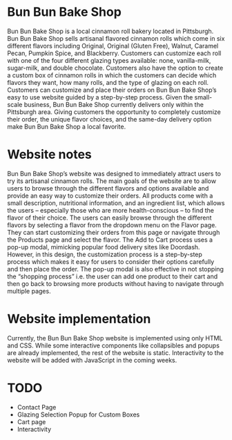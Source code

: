 # Bun Bun Bake Shop
Bun Bun Bake Shop is a local cinnamon roll bakery located in Pittsburgh. Bun Bun Bake Shop sells artisanal flavored cinnamon rolls which come in six different flavors including Original, Original (Gluten Free), Walnut, Caramel Pecan, Pumpkin Spice, and Blackberry. Customers can customize each roll with one of the four different glazing types available: none, vanilla-milk, sugar-milk, and double chocolate. Customers also have the option to create a custom box of cinnamon rolls in which the customers can decide which flavors they want, how many rolls, and the type of glazing on each roll. Customers can customize and place their orders on Bun Bun Bake Shop’s easy to use website guided by a step-by-step process. Given the small-scale business, Bun Bun Bake Shop currently delivers only within the Pittsburgh area.  Giving customers the opportunity to completely customize their order, the unique flavor choices, and the same-day delivery option make Bun Bun Bake Shop a local favorite. 


# Website notes
Bun Bun Bake Shop’s website was designed to immediately attract users to try its artisanal cinnamon rolls. The main goals of the website are to allow users to browse through the different flavors and options available and provide an easy way to customize their orders. All products come with a small description, nutritional information, and an ingredient list, which allows the users – especially those who are more health-conscious – to find the flavor of their choice. The users can easily browse through the different flavors by selecting a flavor from the dropdown menu on the Flavor page. They can start customizing their orders from this page or navigate through the Products page and select the flavor. The Add to Cart process uses a pop-up modal, mimicking popular food delivery sites like Doordash. However, in this design, the customization process is a step-by-step process which makes it easy for users to consider their options carefully and then place the order. The pop-up modal is also effective in not stopping the “shopping process” i.e. the user can add one product to their cart and then go back to browsing more products without having to navigate through multiple pages. 


# Website implementation
Currently, the Bun Bun Bake Shop website is implemented using only HTML and CSS. While some interactive components like collapsibles and popups are already implemented, the rest of the website is static. Interactivity to the website will be added with JavaScript in the coming weeks.

# TODO
* Contact Page
* Glazing Selection Popup for Custom Boxes
* Cart page
* Interactivity 
